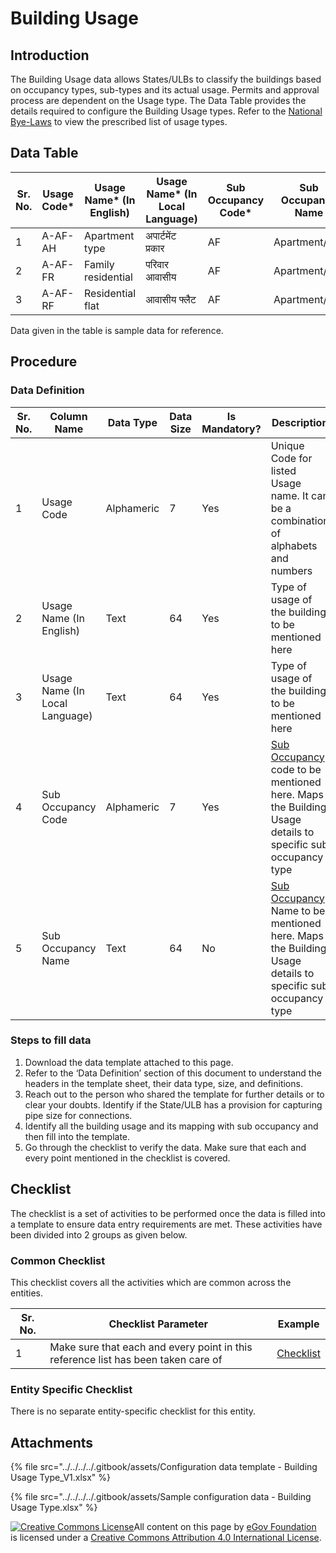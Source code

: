 # Building Usage

## Introduction <a href="#introduction" id="introduction"></a>

The Building Usage data allows States/ULBs to classify the buildings based on occupancy types, sub-types and its actual usage. Permits and approval process are dependent on the Usage type. The Data Table provides the details required to configure the Building Usage types. Refer to the [National Bye-Laws](http://mohua.gov.in/upload/uploadfiles/files/Chap-4.pdf) to view the prescribed list of usage types.

## Data Table <a href="#data-table" id="data-table"></a>

| Sr. No. | Usage Code\* | Usage Name\* (In English) | Usage Name\* (In Local Language) | Sub Occupancy Code\* | Sub Occupancy Name |
| ------- | ------------ | ------------------------- | -------------------------------- | -------------------- | ------------------ |
| 1       | A-AF-AH      | Apartment type            | अपार्टमेंट प्रकार                | AF                   | Apartment/Flat     |
| 2       | A-AF-FR      | Family residential        | परिवार आवासीय                    | AF                   | Apartment/Flat     |
| 3       | A-AF-RF      | Residential flat          | आवासीय फ्लैट                     | AF                   | Apartment/Flat     |

Data given in the table is sample data for reference.

## Procedure <a href="#procedure" id="procedure"></a>

### Data Definition <a href="#data-definition" id="data-definition"></a>

| Sr. No. | Column Name                    | Data Type  | Data Size | Is Mandatory? | Description                                                                                                                           |
| ------- | ------------------------------ | ---------- | --------- | ------------- | ------------------------------------------------------------------------------------------------------------------------------------- |
| 1       | Usage Code                     | Alphameric | 7         | Yes           | Unique Code for listed Usage name. It can be a combination of alphabets and numbers                                                   |
| 2       | Usage Name (In English)        | Text       | 64        | Yes           | Type of usage of the building to be mentioned here                                                                                    |
| 3       | Usage Name (In Local Language) | Text       | 64        | Yes           | Type of usage of the building to be mentioned here                                                                                    |
| 4       | Sub Occupancy Code             | Alphameric | 7         | Yes           | [​Sub Occupancy ](building-sub-occupancy.md)code to be mentioned here. Maps the Building Usage details to specific sub occupancy type |
| 5       | Sub Occupancy Name             | Text       | 64        | No            | ​[Sub Occupancy](building-sub-occupancy.md) Name to be mentioned here. Maps the Building Usage details to specific sub occupancy type |

### Steps to fill data <a href="#steps-to-fill-data" id="steps-to-fill-data"></a>

1. Download the data template attached to this page.
2. Refer to the ‘Data Definition’ section of this document to understand the headers in the template sheet, their data type, size, and definitions.
3. Reach out to the person who shared the template for further details or to clear your doubts. Identify if the State/ULB has a provision for capturing pipe size for connections.
4. Identify all the building usage and its mapping with sub occupancy and then fill into the template.
5. Go through the checklist to verify the data. Make sure that each and every point mentioned in the checklist is covered.

## Checklist <a href="#checklist" id="checklist"></a>

The checklist is a set of activities to be performed once the data is filled into a template to ensure data entry requirements are met. These activities have been divided into 2 groups as given below.

### Common Checklist <a href="#common-checklist" id="common-checklist"></a>

This checklist covers all the activities which are common across the entities.

| Sr. No. | Checklist Parameter                                                               | Example                                                                                                                      |
| ------- | --------------------------------------------------------------------------------- | ---------------------------------------------------------------------------------------------------------------------------- |
| 1       | Make sure that each and every point in this reference list has been taken care of | ​[Checklist](https://docs.digit.org/configure-digit/configuring-master-data-templates/module-setup/common-config/checklist)​ |

### Entity Specific Checklist <a href="#entity-specific-checklist" id="entity-specific-checklist"></a>

There is no separate entity-specific checklist for this entity.

## Attachments <a href="#attachments" id="attachments"></a>

{% file src="../../../../.gitbook/assets/Configuration data template - Building Usage Type_V1.xlsx" %}

{% file src="../../../../.gitbook/assets/Sample configuration data - Building Usage Type.xlsx" %}

[![Creative Commons License](https://i.creativecommons.org/l/by/4.0/80x15.png)](http://creativecommons.org/licenses/by/4.0/)All content on this page by [eGov Foundation ](https://egov.org.in/)is licensed under a [Creative Commons Attribution 4.0 International License](http://creativecommons.org/licenses/by/4.0/).[\
](https://docs.digit.org/configure-digit/configuring-master-data-templates/module-setup/obpas-data/building-sub-occupancy)
